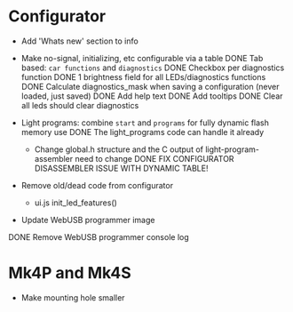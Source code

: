 # Configurator

* Add 'Whats new' section to info

* Make no-signal, initializing, etc configurable via a table
    DONE Tab based: `car functions` and `diagnostics`
    DONE Checkbox per diagnostics function
    DONE 1 brightness field for all LEDs/diagnostics functions
    DONE Calculate diagnostics_mask when saving a configuration (never loaded, just saved)
    DONE Add help text
    DONE Add tooltips
    DONE Clear all leds should clear diagnostics

* Light programs: combine `start` and `programs` for fully dynamic flash memory use
    DONE The light_programs code can handle it already
    - Change global.h structure and the C output of light-program-assembler need to change
    DONE FIX CONFIGURATOR DISASSEMBLER ISSUE WITH DYNAMIC TABLE!

* Remove old/dead code from configurator
    - ui.js init_led_features()

* Update WebUSB programmer image

DONE Remove WebUSB programmer console log


# Mk4P and Mk4S

* Make mounting hole smaller
